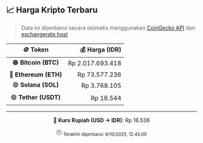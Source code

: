 

<!-- HARGA_KRIPTO -->
## 📈 Harga Kripto Terbaru

> Data ini diperbarui secara otomatis menggunakan [CoinGecko API](https://www.coingecko.com/) dan [exchangerate.host](https://exchangerate.host/)

<div align="center">

| 🪙 Token | 💰 Harga (IDR) |
|:------:|---------------:|
| 🟠 **Bitcoin (BTC)**   | Rp 2.017.693.418 |
| 🔵 **Ethereum (ETH)**  | Rp 73.577.236 |
| 🟣 **Solana (SOL)**    | Rp 3.768.105 |
| 🟢 **Tether (USDT)**   | Rp 16.544 |

---

💱 **Kurs Rupiah (USD → IDR)**: Rp 16.536

🕒 <sub>Terakhir diperbarui: 9/10/2025, 12.45.00</sub>

</div>
<!-- /HARGA_KRIPTO -->